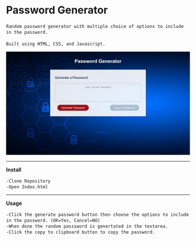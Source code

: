# Password Generator

    Random password generator with multiple choice of options to include in the password.

    Built using HTML, CSS, and Javascript.

![Example profile](./example.png)
___________________________________________________________________________________________________________________

**Install**
    
    -Clone Repository
    -Open Index.html

___________________________________________________________________________________________________________________

**Usage**

    -Click the generate password button then choose the options to include in the password. (OK=Yes, Cancel=NO)
    -When done the random passsword is genertated in the textarea.
    -Click the copy to clipboard button to copy the password.
